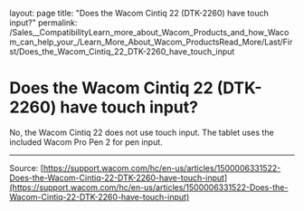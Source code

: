 layout: page
title: "Does the Wacom Cintiq 22 (DTK-2260) have touch input?"
permalink: /Sales__CompatibilityLearn_more_about_Wacom_Products_and_how_Wacom_can_help_your_/Learn_More_About_Wacom_ProductsRead_More/Last/First/Does_the_Wacom_Cintiq_22_DTK-2260_have_touch_input

# Does the Wacom Cintiq 22 (DTK-2260) have touch input?

No, the Wacom Cintiq 22 does not use touch input. The tablet uses the included Wacom Pro Pen 2 for pen input.

---
Source: [https://support.wacom.com/hc/en-us/articles/1500006331522-Does-the-Wacom-Cintiq-22-DTK-2260-have-touch-input](https://support.wacom.com/hc/en-us/articles/1500006331522-Does-the-Wacom-Cintiq-22-DTK-2260-have-touch-input)
